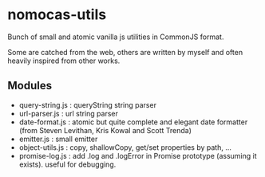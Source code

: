 # nomocas-utils

Bunch of small and atomic vanilla js utilities in CommonJS format.

Some are catched from the web, others are written by myself and often heavily inspired from other works.

## Modules

- query-string.js : queryString string parser
- url-parser.js : url string parser
- date-format.js : atomic but quite complete and elegant date formatter (from Steven Levithan, Kris Kowal and Scott Trenda) 
- emitter.js : small emitter
- object-utils.js : copy, shallowCopy, get/set properties by path, ...
- promise-log.js : add .log and .logError in Promise prototype (assuming it exists). useful for debugging.